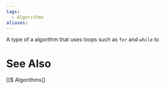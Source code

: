 ```yaml
---
tags:
  - Algorithms
aliases:
---
```

A type of a algorithm that uses loops such as `for` and `while` to

# See Also
[[$ Algorithms]]